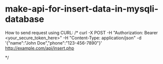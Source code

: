 # make-api-for-insert-data-in-mysqli-database

How to send request using CURL:
/*
curl -X POST -H "Authorization: Bearer <your_secure_token_here>" -H "Content-Type: application/json" -d '{"name":"John Doe","phone":"123-456-7890"}' http://example.com/api/insert.php

*/
